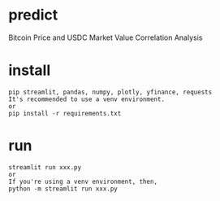 # predict
Bitcoin Price and USDC Market Value Correlation Analysis

# install
```shell
pip streamlit, pandas, numpy, plotly, yfinance, requests
It's recommended to use a venv environment.
or
pip install -r requirements.txt
```

# run
```shell
streamlit run xxx.py
or
If you're using a venv environment, then,
python -m streamlit run xxx.py
```

